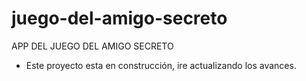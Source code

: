 # juego-del-amigo-secreto
APP DEL JUEGO DEL AMIGO SECRETO

- Este proyecto esta en construcción, ire actualizando los avances.


